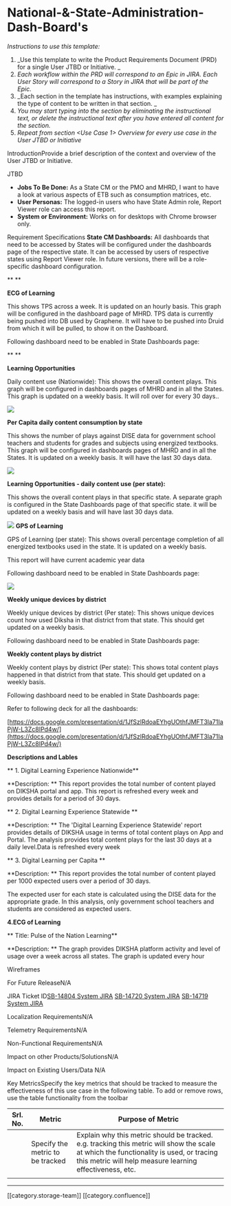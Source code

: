 # National-&-State-Administration-Dash-Board's

_Instructions to use this template:_

1. \_Use this template to write the Product Requirements Document (PRD) for a single User JTBD or Initiative. \_
2. _Each workflow within the PRD will correspond to an Epic in JIRA. Each User Story will correspond to a Story in JIRA that will be part of the Epic._
3. \_Each section in the template has instructions, with examples explaining the type of content to be written in that section. \_
4. _You may start typing into the section by eliminating the instructional text, or delete the instructional text after you have entered all content for the section._
5. _Repeat from section \<Use Case 1> Overview for every use case in the User JTBD or Initiative_

IntroductionProvide a brief description of the context and overview of the User JTBD or Initiative.&#x20;

JTBD

* **Jobs To Be Done:**  As a State CM or the PMO and MHRD, I want to have a look at various aspects of ETB such as consumption matrices, etc.
* **User Personas:**  The logged-in users who have State Admin role, Report Viewer role can access this report.
* **System or Environment:**  Works on for desktops with Chrome browser only.

Requirement Specifications **State CM Dashboards:** All dashboards that need to be accessed by States will be configured under the dashboards page of the respective state. It can be accessed by users of respective states using Report Viewer role. In future versions, there will be a role-specific dashboard configuration.

\*\* \*\*

**ECG of Learning**

This shows TPS across a week. It is updated on an hourly basis. This graph will be configured in the dashboard page of MHRD. TPS data is currently being pushed into DB used by Graphene. It will have to be pushed into Druid from which it will be pulled, to show it on the Dashboard.

Following dashboard need to be enabled in State Dashboards page:

\*\*  \*\*

**Learning Opportunities** &#x20;

Daily content use (Nationwide): This shows the overall content plays. This graph will be configured in dashboards pages of MHRD and in all the States. This graph is updated on a weekly basis. It will roll over for every 30 days..

![](../../../../.gitbook/assets/CM.PNG)

**Per Capita daily content consumption by state**

This shows the number of plays against DISE data for government school teachers and students for grades and subjects using energized textbooks. This graph will be configured in dashboards pages of MHRD and in all the States. It is updated on a weekly basis. It will have the last 30 days data.

![](../../../../.gitbook/assets/CM2.png)

**Learning Opportunities - daily content use (per state):**

This shows the overall content plays in that specific state. A separate graph is configured in the State Dashboards page of that specific state. it will be updated on a weekly basis and will have last 30 days data.

![](../../../../.gitbook/assets/CM.PNG) **GPS of Learning**

GPS of Learning (per state): This shows overall percentage completion of all energized textbooks used in the state. It is updated on a weekly basis.

This report will have current academic year data

Following dashboard need to be enabled in State Dashboards page:

![](../../../../.gitbook/assets/L1.3.PNG)

**Weekly unique devices by district**

Weekly unique devices by district (Per state): This shows unique devices count how used Diksha in that district from that state. This should get updated on a weekly basis.&#x20;

Following dashboard need to be enabled in State Dashboards page:

**Weekly content plays by district**

Weekly content plays by district (Per state): This shows total content plays happened in that district from that state. This should get updated on a weekly basis.

Following dashboard need to be enabled in State Dashboards page:

Refer to following deck for all the dashboards:

[https://docs.google.com/presentation/d/1JfSzlRdoaEYhgUOthfJMFT3la71IaPjW-L3Zc8IPd4w/](https://docs.google.com/presentation/d/1JfSzlRdoaEYhgUOthfJMFT3la71IaPjW-L3Zc8IPd4w/)

**Descriptions and Lables**

\*\*       1. Digital Learning Experience Nationwide\*\*

\*\*Description: \*\* This report provides the total number of content played on DIKSHA portal and app. This report is refreshed every week and provides details for a period of 30 days.

\*\*       2. Digital Learning Experience Statewide \*\*

\*\*Description: \*\* The 'Digital Learning Experience Statewide' report provides details of DIKSHA usage in terms of total content plays on App and Portal. The analysis provides total content plays for the last 30 days at a daily level.Data is refreshed every week

\*\*      3. Digital Learning per Capita \*\*

\*\*Description: \*\* This report provides the total number of content played per 1000 expected users over a period of 30 days.

The expected user for each state is calculated using the DISE data for the appropriate grade. In this analysis, only government school teachers and students are considered as expected users.

&#x20;     **4.ECG of Learning**

\*\* Title: Pulse of the Nation Learning\*\*

\*\*Description: \*\* The graph provides DIKSHA platform activity and level of usage over a week across all states. The graph is updated every hour  &#x20;

Wireframes

For Future ReleaseN/A

JIRA Ticket ID[SB-14804 System JIRA](https://browse/SB-14804) [SB-14720 System JIRA](https://browse/SB-14720) [SB-14719 System JIRA](https://browse/SB-14719)

Localization RequirementsN/A

Telemetry RequirementsN/A

Non-Functional RequirementsN/A

Impact on other Products/SolutionsN/A

Impact on Existing Users/Data N/A

Key MetricsSpecify the key metrics that should be tracked to measure the effectiveness of this use case in the following table. To add or remove rows, use the table functionality from the toolbar

| Srl. No. | Metric                           | Purpose of Metric                                                                                                                                                                                  |
| -------- | -------------------------------- | -------------------------------------------------------------------------------------------------------------------------------------------------------------------------------------------------- |
|          | Specify the metric to be tracked | Explain why this metric should be tracked. e.g. tracking this metric will show the scale at which the functionality is used, or tracing this metric will help measure learning effectiveness, etc. |
|          |                                  |                                                                                                                                                                                                    |

***

\[\[category.storage-team]] \[\[category.confluence]]
